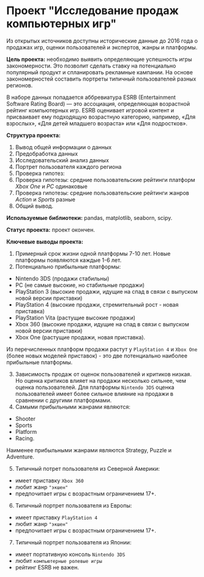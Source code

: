 # Проект "Исследование продаж компьютерных игр"

Из открытых источников доступны исторические данные до 2016 года о продажах игр, оценки пользователей и экспертов, жанры и платформы.

**Цель проекта:** необходимо выявить определяющие успешность игры закономерности. Это позволит сделать ставку на потенциально популярный продукт и спланировать рекламные кампании. На основе закономерностей составить портреты типичный пользователей разных регионов.

В наборе данных попадается аббревиатура ESRB (Entertainment Software Rating Board) — это ассоциация, определяющая возрастной рейтинг компьютерных игр. ESRB оценивает игровой контент и присваивает ему подходящую возрастную категорию, например, «Для взрослых», «Для детей младшего возраста» или «Для подростков».

**Структура проекта:**

1. Вывод общей информации о данных
2. Предобработка данных
3. Исследовательский анализ данных
4. Портрет пользователя каждого региона
5. Проверка гипотез:
  1. Проверка гипотезы: средние пользовательские рейтинги платформ *Xbox One* и *PC* одинаковые
  2. Проверка гипотезы: средние пользовательские рейтинги жанров *Action* и *Sports* разные
6. Общий вывод.

**Используемые библиотеки:** pandas, matplotlib, seaborn, scipy.

**Статус проекта:** проект окончен.

**Ключевые выводы проекта:**
1. Примерный срок жизни одной платформы 7-10 лет. Новые платформы появляются каждые 1-6 лет.
2. Потенциально прибыльные платформы:
- Nintendo 3DS (продажи стабильны)
- PC (не самые высокие, но стабильные продажи)
- PlayStation 3 (высокие продажи, идущие на спад в связи с выпуском новой версии приставки)
- PlayStation 4 (высокие продажи, стремительный рост - новая приставка)
- PlayStation Vita (растущие высокие продажи)
- Xbox 360 (высокие продажи, идущие на спад в связи с выпуском новой версии приставки)
- Xbox One (растущие продажи, новая приставка).

Из перечисленных платформ продажи растут у `PlayStation 4` и `Xbox One` (более новых моделей приставок) - это две потенциально наиболее прибыльные платформы.

3. Зависимость продаж от оценок пользователей и критиков низкая. Но оценка критиков влияет на продажи несколько сильнее, чем оценка пользователей. Для платформы `Nintendo 3DS` оценка пользователей имеет более сильное влияние на продажи в сравнении с другими платформами.
4. Самыми прибыльными жанрами являются:
- Shooter
- Sports
- Platform
- Racing.

Наименее прибыльными жанрами являются Strategy, Puzzle и Adventure.

5. Типичный потрет пользователя из Северной Америки:
- имеет приставку `Xbox 360`
- любит жанр `"экшен"`
- предпочитает игры с возрастным ограничением 17+.

6. Типичный портрет пользователя из Европы:
- имеет приставку `PlayStation 4`
- любит жанр `"экшен"`
- предпочитает игры с возрастным ограничением 17+.

7. Типичный портрет пользователя из Японии:
- имеет портативную консоль `Nintendo 3DS`
- любит `компьютерные ролевые игры`
- рейтинг ESRB не важен.
